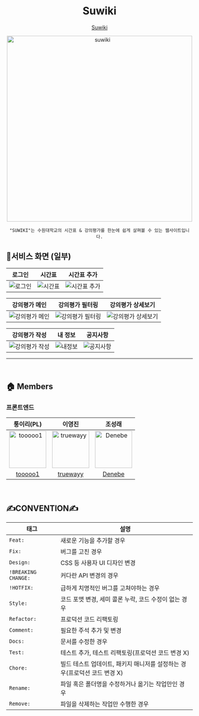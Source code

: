 <div align="center">

# **Suwiki**

 [Suwiki](https://suwiki.kr/)


<img width="500" alt="suwiki" src="https://user-images.githubusercontent.com/81678959/182590817-3ffdfe89-cafc-434b-821c-9241d486c322.png"><br>


    "SUWIKI"는 수원대학교의 시간표 & 강의평가를 한눈에 쉽게 살펴볼 수 있는 웹사이트입니다.

</div>



## 📱서비스 화면 (일부)

| **로그인** | **시간표** | **시간표 추가** |
| :---: | :---: | :---: |
| ![로그인](https://user-images.githubusercontent.com/81678959/182595093-2648fe66-057e-4681-b9c3-03922e6a0268.gif) | ![시간표](https://user-images.githubusercontent.com/81678959/182595099-a57d9a8f-b51b-49da-935a-ff8e263d725f.gif) | ![시간표 추가](https://user-images.githubusercontent.com/81678959/182595104-9dd63a11-42b2-4ed6-acf6-9d030017046f.gif) |

| **강의평가 메인** | **강의평가 필터링** | **강의평가 상세보기** |
| :---: | :---: | :---: |
| ![강의평가 메인](https://user-images.githubusercontent.com/81678959/182595106-1c4cc7b5-e75a-4093-b790-e3aab44350b7.gif) | ![강의평가 필터링](https://user-images.githubusercontent.com/81678959/182595107-9313792b-66e4-47bf-ac79-7f1bd6f6f758.gif) | ![강의평가 상세보기](https://user-images.githubusercontent.com/81678959/182595108-04588363-90f1-4969-9071-f351a0336978.gif) |

| **강의평가 작성** | **내 정보** | **공지사항** |
| :---: | :---: | :---: |
| ![강의평가 작성](https://user-images.githubusercontent.com/81678959/182595110-169db09f-33c2-4e6d-b292-bc595060d6e1.gif) | ![내정보](https://user-images.githubusercontent.com/81678959/182595114-0f2fbfdf-d8d2-432b-be44-eb3837e66cf7.gif) | ![공지사항](https://user-images.githubusercontent.com/81678959/182595115-524aac07-7d52-4a04-bb5f-64b6a06c7400.gif) |

___

<br>

## 🏠 Members

### 프론트엔드

|퉁이리(PL)|이영진|조성래|
|:-:|:-:|:-:|
|<img src="https://avatars.githubusercontent.com/u/77133565?v=4" alt="tooooo1" width="100" height="100">|<img src="https://avatars.githubusercontent.com/u/83450991?v=4" alt="truewayy" width="100" height="100">|<img src="https://avatars.githubusercontent.com/u/37147909?v=4" alt="Denebe" width="100" height="100">|
|[tooooo1](https://github.com/tooooo1)|[truewayy](https://github.com/hotbreakb)|[Denebe](https://github.com/Lela12)|

<br>

## ✍️CONVENTION✍️

| 태그                  | 설명                                                                      |
| --------------------- | ------------------------------------------------------------------------- |
| `Feat: `             | 새로운 기능을 추가할 경우                                                 |
| `Fix: `              | 버그를 고친 경우                                                          |
| `Design: `           | CSS 등 사용자 UI 디자인 변경                                              |
| `!BREAKING CHANGE: ` | 커다란 API 변경의 경우                                                    |
| `!HOTFIX: `          | 급하게 치명적인 버그를 고쳐야하는 경우                                    |
| `Style: `            | 코드 포맷 변경, 세미 콜론 누락, 코드 수정이 없는 경우                     |
| `Refactor: `         | 프로덕션 코드 리팩토링                                                    |
| `Comment: `          | 필요한 주석 추가 및 변경                                                  |
| `Docs: `             | 문서를 수정한 경우                                                        |
| `Test: `             | 테스트 추가, 테스트 리팩토링(프로덕션 코드 변경 X)                        |
| `Chore: `            | 빌드 테스트 업데이트, 패키지 매니저를 설정하는 경우(프로덕션 코드 변경 X) |
| `Rename: `           | 파일 혹은 폴더명을 수정하거나 옮기는 작업만인 경우                        |
| `Remove: `           | 파일을 삭제하는 작업만 수행한 경우                                        |
